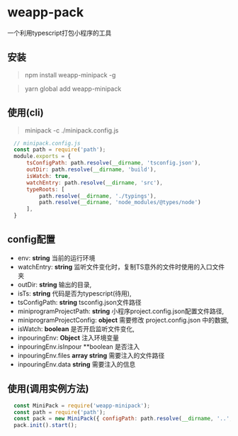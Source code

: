 # weapp-pack

一个利用typescript打包小程序的工具


## 安装

>  npm install weapp-minipack -g

>  yarn global add weapp-minipack


## 使用(cli)

>  minipack -c ./minipack.config.js

  ```javascript
    // minipack.config.js
    const path = require('path');
    module.exports = {
        tsConfigPath: path.resolve(__dirname, 'tsconfig.json'),
        outDir: path.resolve(__dirname, 'build'),
        isWatch: true,
        watchEntry: path.resolve(__dirname, 'src'),
        typeRoots: [
            path.resolve(__dirname, './typings'),
            path.resolve(__dirname, 'node_modules/@types/node')
        ],
    }
  ```

## config配置

* env: **string** 当前的运行环境
* watchEntry: **string** 监听文件变化时，复制TS意外的文件时使用的入口文件夹
* outDir: **string** 输出的目录,
* isTs: **string** 代码是否为typescript(待用),
* tsConfigPath: **string** tsconfig.json文件路径
* miniprogramProjectPath: **string** 小程序project.config.json配置文件路径,
* miniprogramProjectConfig: **object** 需要修改 project.config.json 中的数据,
* isWatch: **boolean** 是否开启监听文件变化,
* inpouringEnv: **Object** 注入环境变量
* inpouringEnv.isInpour **boolean 是否注入
* inpouringEnv.files **array string** 需要注入的文件路径
* inpouringEnv.data **string** 需要注入的信息


## 使用(调用实例方法)

```javascript
  const MiniPack = require('weapp-minipack');
  const path = require('path');
  const pack = new MiniPack({ configPath: path.resolve(__dirname, '..', 'minipack.config.js') });
  pack.init().start();
```

